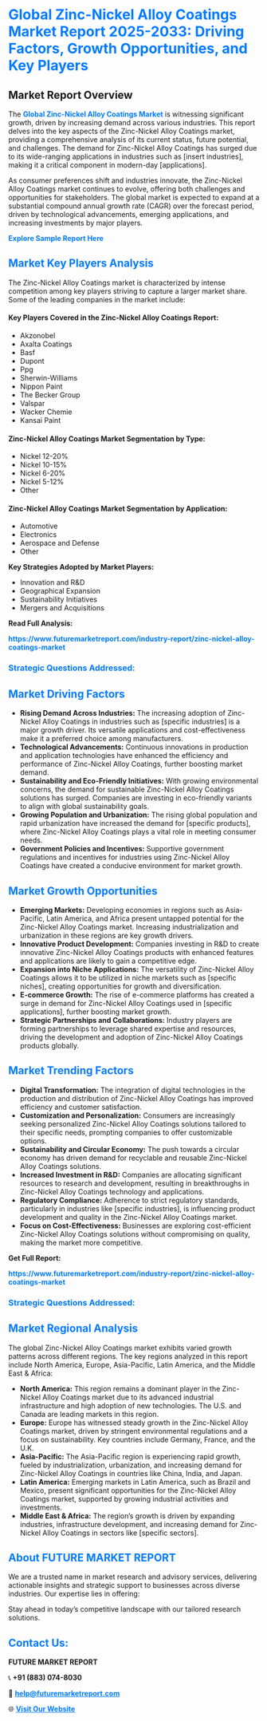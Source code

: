 <h1 style="color: #007BFF;">Global Zinc-Nickel Alloy Coatings Market Report 2025-2033: Driving Factors, Growth Opportunities, and Key Players</h1>

<section id="overview">
<h2>Market Report Overview</h2>
<p>The <a href="https://www.futuremarketreport.com/industry-report/zinc-nickel-alloy-coatings-market" style="color: #007BFF; text-decoration: none;"><strong>Global Zinc-Nickel Alloy Coatings Market</strong></a> is witnessing significant growth, driven by increasing demand across various industries. This report delves into the key aspects of the Zinc-Nickel Alloy Coatings market, providing a comprehensive analysis of its current status, future potential, and challenges. The demand for Zinc-Nickel Alloy Coatings has surged due to its wide-ranging applications in industries such as [insert industries], making it a critical component in modern-day [applications].</p>
<p>As consumer preferences shift and industries innovate, the Zinc-Nickel Alloy Coatings market continues to evolve, offering both challenges and opportunities for stakeholders. The global market is expected to expand at a substantial compound annual growth rate (CAGR) over the forecast period, driven by technological advancements, emerging applications, and increasing investments by major players.</p>
</section>

<section id="overview">
<p><a href="https://www.futuremarketreport.com/request-sample/reportId=31262" style="color: #007BFF; text-decoration: none;"><strong>Explore Sample Report Here</strong></a></p>
</section>

<section id="key-players">
<h2 style="color: #007BFF;">Market Key Players Analysis</h2>
<p>The Zinc-Nickel Alloy Coatings market is characterized by intense competition among key players striving to capture a larger market share. Some of the leading companies in the market include:</p>
<h4>Key Players Covered in the Zinc-Nickel Alloy Coatings Report:</h4>
<ul><li>Akzonobel</li><li>Axalta Coatings</li><li>Basf</li><li>Dupont</li><li>Ppg</li><li>Sherwin-Williams</li><li>Nippon Paint</li><li>The Becker Group</li><li>Valspar</li><li>Wacker Chemie</li><li>Kansai Paint</li></ul>
<h4>Zinc-Nickel Alloy Coatings Market Segmentation by Type:</h4>
<ul><li>Nickel 12-20%</li><li>Nickel 10-15%</li><li>Nickel 6-20%</li><li>Nickel 5-12%</li><li>Other</li></ul>

<h4>Zinc-Nickel Alloy Coatings Market Segmentation by Application:</h4>
<ul><li>Automotive</li><li>Electronics</li><li>Aerospace and Defense</li><li>Other</li></ul>
<p><strong>Key Strategies Adopted by Market Players:</strong></p>
<ul>
<li>Innovation and R&D</li>
<li>Geographical Expansion</li>
<li>Sustainability Initiatives</li>
<li>Mergers and Acquisitions</li>
</ul>
</section>

<section>
<p><strong>Read Full Analysis: </strong></p><a href="https://www.futuremarketreport.com/industry-report/zinc-nickel-alloy-coatings-market" style="color: #007BFF; text-decoration: none;"><strong>https://www.futuremarketreport.com/industry-report/zinc-nickel-alloy-coatings-market</strong></a>
<h3 style="color: #007BFF;">Strategic Questions Addressed:</h3>
</section>

<section id="driving-factors">
<h2 style="color: #007BFF;">Market Driving Factors</h2>
<ul>
<li><strong>Rising Demand Across Industries:</strong> The increasing adoption of Zinc-Nickel Alloy Coatings in industries such as [specific industries] is a major growth driver. Its versatile applications and cost-effectiveness make it a preferred choice among manufacturers.</li>
<li><strong>Technological Advancements:</strong> Continuous innovations in production and application technologies have enhanced the efficiency and performance of Zinc-Nickel Alloy Coatings, further boosting market demand.</li>
<li><strong>Sustainability and Eco-Friendly Initiatives:</strong> With growing environmental concerns, the demand for sustainable Zinc-Nickel Alloy Coatings solutions has surged. Companies are investing in eco-friendly variants to align with global sustainability goals.</li>
<li><strong>Growing Population and Urbanization:</strong> The rising global population and rapid urbanization have increased the demand for [specific products], where Zinc-Nickel Alloy Coatings plays a vital role in meeting consumer needs.</li>
<li><strong>Government Policies and Incentives:</strong> Supportive government regulations and incentives for industries using Zinc-Nickel Alloy Coatings have created a conducive environment for market growth.</li>
</ul>
</section>

<section id="growth-opportunities">
<h2 style="color: #007BFF;">Market Growth Opportunities</h2>
<ul>
<li><strong>Emerging Markets:</strong> Developing economies in regions such as Asia-Pacific, Latin America, and Africa present untapped potential for the Zinc-Nickel Alloy Coatings market. Increasing industrialization and urbanization in these regions are key growth drivers.</li>
<li><strong>Innovative Product Development:</strong> Companies investing in R&D to create innovative Zinc-Nickel Alloy Coatings products with enhanced features and applications are likely to gain a competitive edge.</li>
<li><strong>Expansion into Niche Applications:</strong> The versatility of Zinc-Nickel Alloy Coatings allows it to be utilized in niche markets such as [specific niches], creating opportunities for growth and diversification.</li>
<li><strong>E-commerce Growth:</strong> The rise of e-commerce platforms has created a surge in demand for Zinc-Nickel Alloy Coatings used in [specific applications], further boosting market growth.</li>
<li><strong>Strategic Partnerships and Collaborations:</strong> Industry players are forming partnerships to leverage shared expertise and resources, driving the development and adoption of Zinc-Nickel Alloy Coatings products globally.</li>
</ul>
</section>

<section id="trending-factors">
<h2 style="color: #007BFF;">Market Trending Factors</h2>
<ul>
<li><strong>Digital Transformation:</strong> The integration of digital technologies in the production and distribution of Zinc-Nickel Alloy Coatings has improved efficiency and customer satisfaction.</li>
<li><strong>Customization and Personalization:</strong> Consumers are increasingly seeking personalized Zinc-Nickel Alloy Coatings solutions tailored to their specific needs, prompting companies to offer customizable options.</li>
<li><strong>Sustainability and Circular Economy:</strong> The push towards a circular economy has driven demand for recyclable and reusable Zinc-Nickel Alloy Coatings solutions.</li>
<li><strong>Increased Investment in R&D:</strong> Companies are allocating significant resources to research and development, resulting in breakthroughs in Zinc-Nickel Alloy Coatings technology and applications.</li>
<li><strong>Regulatory Compliance:</strong> Adherence to strict regulatory standards, particularly in industries like [specific industries], is influencing product development and quality in the Zinc-Nickel Alloy Coatings market.</li>
<li><strong>Focus on Cost-Effectiveness:</strong> Businesses are exploring cost-efficient Zinc-Nickel Alloy Coatings solutions without compromising on quality, making the market more competitive.</li>
</ul>
</section>

<section>
<p><strong>Get Full Report: </strong></p><a href="https://www.futuremarketreport.com/industry-report/zinc-nickel-alloy-coatings-market" style="color: #007BFF; text-decoration: none;"><strong>https://www.futuremarketreport.com/industry-report/zinc-nickel-alloy-coatings-market</strong></a>
<h3 style="color: #007BFF;">Strategic Questions Addressed:</h3>
</section>


<section id="regional-analysis">
<h2 style="color: #007BFF;">Market Regional Analysis</h2>
<p>The global Zinc-Nickel Alloy Coatings market exhibits varied growth patterns across different regions. The key regions analyzed in this report include North America, Europe, Asia-Pacific, Latin America, and the Middle East & Africa:</p>
<ul>
<li><strong>North America:</strong> This region remains a dominant player in the Zinc-Nickel Alloy Coatings market due to its advanced industrial infrastructure and high adoption of new technologies. The U.S. and Canada are leading markets in this region.</li>
<li><strong>Europe:</strong> Europe has witnessed steady growth in the Zinc-Nickel Alloy Coatings market, driven by stringent environmental regulations and a focus on sustainability. Key countries include Germany, France, and the U.K.</li>
<li><strong>Asia-Pacific:</strong> The Asia-Pacific region is experiencing rapid growth, fueled by industrialization, urbanization, and increasing demand for Zinc-Nickel Alloy Coatings in countries like China, India, and Japan.</li>
<li><strong>Latin America:</strong> Emerging markets in Latin America, such as Brazil and Mexico, present significant opportunities for the Zinc-Nickel Alloy Coatings market, supported by growing industrial activities and investments.</li>
<li><strong>Middle East & Africa:</strong> The region’s growth is driven by expanding industries, infrastructure development, and increasing demand for Zinc-Nickel Alloy Coatings in sectors like [specific sectors].</li>
</ul>
</section>

<footer>
<h2 style="color: #007BFF;">About FUTURE MARKET REPORT</h2>
<p>We are a trusted name in market research and advisory services, delivering actionable insights and strategic support to businesses across diverse industries. Our expertise lies in offering:</p>

<p>Stay ahead in today’s competitive landscape with our tailored research solutions.</p>

<h2 style="color: #007BFF;">Contact Us:</h2>
<p><strong>FUTURE MARKET REPORT</strong></p>
<p>📞 <strong>+91 (883) 074-8030</strong></p>
<p>📧 <strong><a href="mailto:help@futuremarketreport.com" style="color: #007BFF;">help@futuremarketreport.com</a></strong></p>
<p>🌐 <strong><a href="https://www.futuremarketreport.com/" style="color: #007BFF;">Visit Our Website</a></strong></p>
</footer>